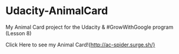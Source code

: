 # Udacity-AnimalCard
My Animal Card project for the Udacity &amp; #GrowWithGoogle program (Lesson 8)

Click Here to see my Animal Card!{http://ac-spider.surge.sh/}
